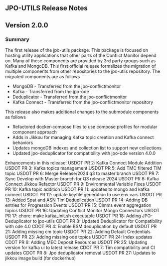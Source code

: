 ## JPO-UTILS Release Notes

## Version 2.0.0

### **Summary**
The first release of the jpo-utils package. This package is focused on hosting utility applications that other parts of the Conflict Monitor depend on. Many of these components are provided by 3rd party groups such as Kafka and MongoDB. This first official release formalizes the migration of multiple components from other repositories to the jpo-utils repository. The migrated components are as follows
- MongoDB - Transferred from the jpo-conflictmonitor
- Kafka - Transferred from the jpo-ode
- Deduplicator - Transferred from the jpo-conflictmonitor
- Kafka Connect - Transferred from the jpo-conflictmonitor repository

This release also makes additional changes to the submodule components as follows
- Refactored docker-compose files to use compose profiles for modular component approach
- Adds in Jikkou for managing Kafka topic creation and Kafka connect behaviors
- Updates mongoDB indexes and collection list to support new collections
- Updated jpo-deduplicator for compatibility with jpo-ode version 4.0.0

Enhancements in this release:
USDOT PR 2: Kafka Connect Module Addition
USDOT PR 3: Kafka topics management
USDOT PR 5: Add TMC filtered TIM topic
USDOT PR 6: Merge Release/2024 q3 to master branch
USDOT PR 7: Sync Develop with Master branch for Q3 release 2024
USDOT PR 8: Kafka Connect Jikkou Refactor
USDOT PR 9: Environmental Variable Fixes
USDOT PR 10: Kafka topic addition
USDOT PR 11: updates to mongo and kafka connect
USDOT PR 12: update keyfile generation to use env vars
USDOT PR 13: Added Spat and ASN Tim Deduplication
USDOT PR 14: Adding DB entries for Progression Events
USDOT PR 15: Cimms event aggregation topics
USDOT PR 16: Updating Conflict Monitor Mongo Connectors
USDOT PR 17: chore: make kafka_init.sh executable
USDOT PR 18: Adding JPO-Deduplicator to jpo-utils
CDOT PR 3: Updated Deduplicator for Compatibility with ode 4.0
CDOT PR 4: Enable BSM deduplication by default
USDOT PR 21: Adding missing cm topic
USDOT PR 22: Adding Default Credentials
USDOT PR 23: Adding missing ode topics
USDOT PR 24: Index updates
CDOT PR 6: Adding MEC Deposit Resources
USDOT PR 25: Updating version for kafka ui to latest release
CDOT PR 7: Tim compatibility and CI updates
CDOT PR 8: Jpo deduplicator removal
USDOT PR 27: Updates to jikkou image build (for dockerhub)